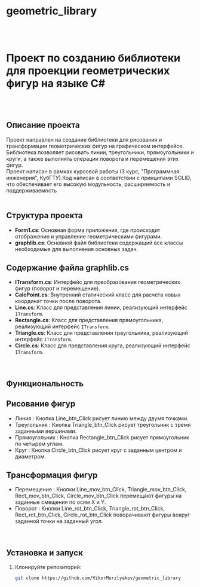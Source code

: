 ﻿# geometric_library
<br> <br>
# Проект по созданию библиотеки для проекции геометрических фигур на языке C#
<br> <br>
## Описание проекта
Проект направлен на создание библиотеки для рисования и трансформации геометрических фигур на графическом интерфейсе.<br> Библиотека позволяет рисовать линии, треугольники, прямоугольники и круги, а также выполнять операции поворота и перемещения этих фигур.<br> Проект написан в рамках курсовой работы (3 курс, "Программная инженерия", КубГТУ).Код написан в соответствии с принципами SOLID, что обеспечивает его высокую модульность, расширяемость и поддерживаемость
<br> <br>
## Структура проекта<br> 
- **Form1.cs**: Основная форма приложения, где происходит отображение и управление геометрическими фигурами.<br>
- **graphlib.cs**: Основной файл библиотеки содержащий все классы необходимые для выполнения основных задач.<br>
## Содержание файла graphlib.cs<br> 
- **ITransform.cs**: Интерфейс для преобразования геометрических фигур (поворот и перемещение).<br> 
- **CalcPoint.cs**: Внутренний статический класс для расчета новых координат точки после поворота.<br> 
- **Line.cs**: Класс для представления линии, реализующий интерфейс `ITransform`.<br> 
- **Rectangle.cs**: Класс для представления прямоугольника, реализующий интерфейс `ITransform`.<br> 
- **Triangle.cs**: Класс для представления треугольника, реализующий интерфейс `ITransform`.<br> 
- **Circle.cs**: Класс для представления круга, реализующий интерфейс `ITransform`.<br> 
<br> <br>
## Функциональность<br>
## Рисование фигур<br>
- Линия : Кнопка Line_btn_Click рисует линию между двумя точками.<br>
- Треугольник : Кнопка Triangle_btn_Click рисует треугольник с тремя заданными вершинами.<br>
- Прямоугольник : Кнопка Rectangle_btn_Click рисует прямоугольник по четырем углам.<br>
- Круг : Кнопка Circle_btn_Click рисует круг с заданным центром и диаметром.<br>
## Трансформация фигур<br>
- Перемещение : Кнопки Line_mov_btn_Click, Triangle_mov_btn_Click, Rect_mov_btn_Click, Circle_mov_btn_Click перемещают фигуры на заданные смещения по осям X и Y.<br>
- Поворот : Кнопки Line_rot_btn_Click, Triangle_rot_btn_Click, Rect_rot_btn_Click, Circle_rot_btn_Click поворачивают фигуры вокруг заданной точки на заданный угол.<br>
<br> <br>
## Установка и запуск<br> 
1. Клонируйте репозиторий:<br> 
   ```bash
   git clone https://github.com/VikorMerzlyakov/geometric_library
